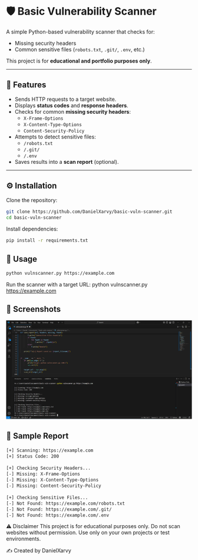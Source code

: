 # 🛡️ Basic Vulnerability Scanner

A simple Python-based vulnerability scanner that checks for:
- Missing security headers
- Common sensitive files (`robots.txt`, `.git/`, `.env`, etc.)

This project is for **educational and portfolio purposes only**.  

---

## 📌 Features
- Sends HTTP requests to a target website.
- Displays **status codes** and **response headers**.
- Checks for common **missing security headers**:
  - `X-Frame-Options`
  - `X-Content-Type-Options`
  - `Content-Security-Policy`
- Attempts to detect sensitive files:
  - `/robots.txt`
  - `/.git/`
  - `/.env`
- Saves results into a **scan report** (optional).

---

## ⚙️ Installation

Clone the repository:
```bash
git clone https://github.com/DanielXarvy/basic-vuln-scanner.git
cd basic-vuln-scanner
```
Install dependencies:
```bash
pip install -r requirements.txt
```

## 📌 Usage
```bash
python vulnscanner.py https://example.com
```

Run the scanner with a target URL:
python vulnscanner.py https://example.com

## 📸 Screenshots
![Usage Example](assets/Output.png)

## 📂 Sample Report
```
[+] Scanning: https://example.com
[+] Status Code: 200

[+] Checking Security Headers...
[-] Missing: X-Frame-Options
[-] Missing: X-Content-Type-Options
[-] Missing: Content-Security-Policy

[+] Checking Sensitive Files...
[-] Not Found: https://example.com/robots.txt
[-] Not Found: https://example.com/.git/
[-] Not Found: https://example.com/.env
```
⚠️ Disclaimer
This project is for educational purposes only.
Do not scan websites without permission. Use only on your own projects or test environments.

✍️ Created by DanielXarvy